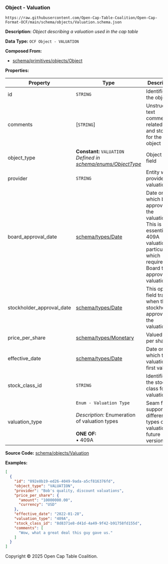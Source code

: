 ### Object - Valuation

`https://raw.githubusercontent.com/Open-Cap-Table-Coalition/Open-Cap-Format-OCF/main/schema/objects/Valuation.schema.json`

**Description:** _Object describing a valuation used in the cap table_

**Data Type:** `OCF Object - VALUATION`

**Composed From:**

- [schema/primitives/objects/Object](../primitives/objects/Object.md)

**Properties:**

| Property                  | Type                                                                                                                 | Description                                                                                                                                         | Required   |
| ------------------------- | -------------------------------------------------------------------------------------------------------------------- | --------------------------------------------------------------------------------------------------------------------------------------------------- | ---------- |
| id                        | `STRING`                                                                                                             | Identifier for the object                                                                                                                           | `REQUIRED` |
| comments                  | [`STRING`]                                                                                                           | Unstructured text comments related to and stored for the object                                                                                     | -          |
| object_type               | **Constant:** `VALUATION`</br>_Defined in [schema/enums/ObjectType](../enums/ObjectType.md)_                         | Object type field                                                                                                                                   | `REQUIRED` |
| provider                  | `STRING`                                                                                                             | Entity which provided the valuation                                                                                                                 | -          |
| board_approval_date       | [schema/types/Date](../types/Date.md)                                                                                | Date on which board approved the valuation. This is essential for 409A valuations, in particular, which require the Board to approve the valuation. | -          |
| stockholder_approval_date | [schema/types/Date](../types/Date.md)                                                                                | This optional field tracks when the stockholders approved the valuation.                                                                            | -          |
| price_per_share           | [schema/types/Monetary](../types/Monetary.md)                                                                        | Valued price per share                                                                                                                              | `REQUIRED` |
| effective_date            | [schema/types/Date](../types/Date.md)                                                                                | Date on which this valuation is first valid                                                                                                         | `REQUIRED` |
| stock_class_id            | `STRING`                                                                                                             | Identifier of the stock class for this valuation                                                                                                    | `REQUIRED` |
| valuation_type            | `Enum - Valuation Type`</br></br>_Description:_ Enumeration of valuation types</br></br>**ONE OF:** </br>&bull; 409A | Seam for supporting different types of valuations in future versions                                                                                | `REQUIRED` |

**Source Code:** [schema/objects/Valuation](../../../../schema/objects/Valuation.schema.json)

**Examples:**

```json
[
  {
    "id": "892e8b19-ed26-4049-9ada-a5cf816376fd",
    "object_type": "VALUATION",
    "provider": "Bob's quality, discount valuations",
    "price_per_share": {
      "amount": "10000000.00",
      "currency": "USD"
    },
    "effective_date": "2022-01-28",
    "valuation_type": "409A",
    "stock_class_id": "8d8371e8-d41d-4a49-9f42-b91758fd155d",
    "comments": [
      "Wow, what a great deal this guy gave us."
    ]
  }
]
```

Copyright © 2025 Open Cap Table Coalition.
